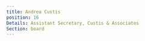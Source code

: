 ```yaml
---
title: Andrea Custis
position: 16
Details: Assistant Secretary, Custis & Associates
Section: board
---
```


